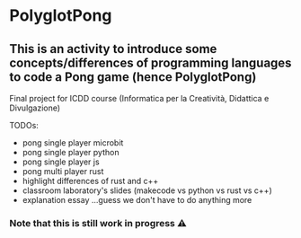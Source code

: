 # PolyglotPong
## This is an activity to introduce some concepts/differences of programming languages to code a Pong game (hence PolyglotPong)

Final project for ICDD course (Informatica per la Creatività, Didattica e Divulgazione)

TODOs:
- pong single player microbit
- pong single player python
- pong single player js
- pong multi player rust
- highlight differences of rust and c++
- classroom laboratory's slides (makecode vs python vs rust vs c++)
- explanation essay
...guess we don't have to do anything more 


### Note that this is still work in progress ⚠️

<!-- https://www.youtube.com/watch?v=TUE_HSgQiG0 -->
<!-- https://www.youtube.com/watch?v=BDIrYfzlULE -->